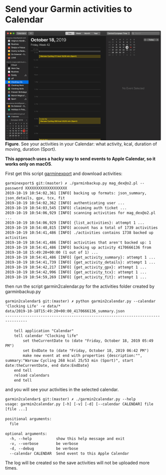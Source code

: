 # Send your Garmin activities to Calendar

![](docs/cal.png)
**Figure**. See your activities in your Calendar: what activity, kcal, duration of moving, duration (Sport). 

**This approach uses a hacky way to send events to Apple Calendar, so it works only on macOS**.

First get this script [garminexport](https://github.com/petergardfjall/garminexport) and download activities:

    garminexport$ git:(master) ✗ ./garminbackup.py mag_dex@o2.pl --password XXXXXXXXXXXXXXXXXXX
    2019-10-19 10:54:02,361 [INFO] backing up formats: json_summary, json_details, gpx, tcx, fit
    2019-10-19 10:54:02,362 [INFO] authenticating user ...
    2019-10-19 10:54:03,545 [INFO] claiming auth ticket ...
    2019-10-19 10:54:06,929 [INFO] scanning activities for mag_dex@o2.pl ...
    2019-10-19 10:54:06,929 [INFO] {list_activities}: attempt 1 ...
    2019-10-19 10:54:40,815 [INFO] account has a total of 1739 activities
    2019-10-19 10:54:41,486 [INFO] ./activities contains 1738 backed up activities
    2019-10-19 10:54:41,486 [INFO] activities that aren't backed up: 1
    2019-10-19 10:54:41,486 [INFO] backing up activity 4170666136 from 2019-10-18 15:49:20+00:00 (1 out of 1) ...
    2019-10-19 10:54:41,486 [INFO] {get_activity_summary}: attempt 1 ...
    2019-10-19 10:54:41,739 [INFO] {get_activity_details}: attempt 1 ...
    2019-10-19 10:54:42,217 [INFO] {get_activity_gpx}: attempt 1 ...
    2019-10-19 10:54:42,996 [INFO] {get_activity_tcx}: attempt 1 ...
    2019-10-19 10:54:59,269 [INFO] {get_activity_fit}: attempt 1 ...

then run the script garmin2calendar.py for the activities folder created by garminbackup.py

    garmin2calendar$ git:(master) ✗ python garmin2calendar.py --calendar 'Clocking Life' -v data/*
    data/2019-10-18T15:49:20+00:00_4170666136_summary.json
    --------------------------------------------------------------------------------

        tell application "Calendar"
        tell calendar "Clocking life"
            set theCurrentDate to (date "Friday, October 18, 2019 05:49 PM")
            set EndDate to (date "Friday, October 18, 2019 06:42 PM")
            make new event at end with properties {description:"", summary:"Warsaw Cycling 268 kcal 25/53 min (Sport)", start date:theCurrentDate, end date:EndDate}
        end tell
        reload calendars
        end tell

and you will see your activities in the selected calendar.

    garmin2calendar$ git:(master) ✗ ./garmin2calendar.py --help
    usage: garmin2calendar.py [-h] [-v] [-d] [--calendar CALENDAR] file [file ...]

    positional arguments:
      file

    optional arguments:
      -h, --help           show this help message and exit
      -v, --verbose        be verbose
      -d, --debug          be verbose
      --calendar CALENDAR  Send event to this Apple Calendar

The log will be created so the save activities will not be uploaded more times.

